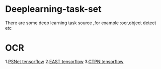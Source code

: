 # Deeplearning-task-set
There are some deep learning task source ,for example :ocr,object detect etc 

# OCR
1.[PSNet  tensorflow](https://github.com/liuheng92/tensorflow_PSENet)
2.[EAST   tensorflow](https://github.com/argman/EAST)
3.[CTPN   tensorflow](https://github.com/piginzoo/ctpn)
